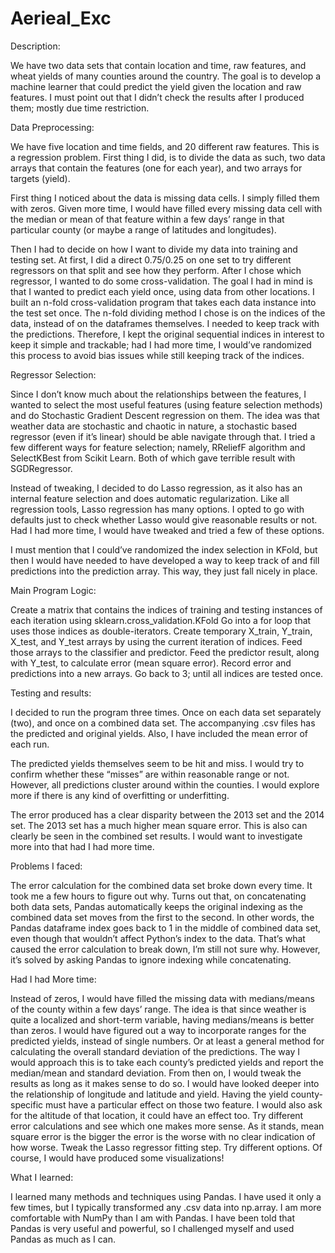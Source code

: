 # Aerieal_Exc

Description:

We have two data sets that contain location and time, raw features, and wheat yields of many counties around the country. The goal is to develop a machine learner that could predict the yield given the location and raw features. I must point out that I didn’t check the results after I produced them; mostly due time restriction. 

Data Preprocessing:

We have five location and time fields, and 20 different raw features. This is a regression problem. First thing I did, is to divide the data as such, two data arrays that contain the features (one for each year), and two arrays for targets (yield). 

First thing I noticed about the data is missing data cells. I simply filled them with zeros. Given more time, I would have filled every missing data cell with the median or mean of that feature within a few days’ range in that particular county (or maybe a range of latitudes and longitudes). 

Then I had to decide on how I want to divide my data into training and testing set. At first, I did a direct 0.75/0.25 on one set to try different regressors on that split and see how they perform. After I chose which regressor, I wanted to do some cross-validation. The goal I had in mind is that I wanted to predict each yield once, using data from other locations. I built an n-fold cross-validation program that takes each data instance into the test set once. The n-fold dividing method I chose is on the indices of the data, instead of on the dataframes themselves.  I needed to keep track with the predictions. Therefore, I kept the original sequential indices in interest to keep it simple and trackable; had I had more time, I would’ve randomized this process to avoid bias issues while still keeping track of the indices.

Regressor Selection:

Since I don’t know much about the relationships between the features, I wanted to select the most useful features (using feature selection methods) and do Stochastic Gradient Descent regression on them. The idea was that weather data are stochastic and chaotic in nature, a stochastic based regressor (even if it’s linear) should be able navigate through that. I tried a few different ways for feature selection; namely, RReliefF algorithm and SelectKBest from Scikit Learn. Both of which gave terrible result with SGDRegressor. 

Instead of tweaking, I decided to do Lasso regression, as it also has an internal feature selection and does automatic regularization. Like all regression tools, Lasso regression has many options. I opted to go with defaults just to check whether Lasso would give reasonable results or not. Had I had more time, I would have tweaked and tried a few of these options.

I must mention that I could’ve randomized the index selection in KFold, but then I would have needed to have developed a way to keep track of and fill predictions into the prediction array. This way, they just fall nicely in place. 


Main Program Logic: 

Create a matrix that contains the indices of training and testing instances of each iteration using sklearn.cross_validation.KFold
Go into a for loop that uses those indices as double-iterators. 
Create temporary X_train, Y_train, X_test, and Y_test arrays by using the current iteration of indices. 
Feed those arrays to the classifier and predictor.
Feed the predictor result, along with Y_test, to calculate error (mean square error). 
Record error and predictions into a new arrays.
Go back to 3; until all indices are tested once. 

Testing and results: 

I decided to run the program three times. Once on each data set separately (two), and once on a combined data set. The accompanying .csv files has the predicted and original yields. Also, I have included the mean error of each run. 

The predicted yields themselves seem to be hit and miss. I would try to confirm whether these “misses” are within reasonable range or not. However, all predictions cluster around within the counties. I would explore more if there is any kind of overfitting or underfitting. 

The error produced has a clear disparity between the 2013 set and the 2014 set. The 2013 set has a much higher mean square error. This is also can clearly be seen in the combined set results. I would want to investigate more into that had I had more time. 

Problems I faced: 

The error calculation for the combined data set broke down every time. It took me a few hours to figure out why. Turns out that, on concatenating both data sets, Pandas automatically keeps the original indexing as the combined data set moves from the first to the second. In other words, the Pandas dataframe index goes back to 1 in the middle of combined data set, even though that wouldn’t affect Python’s index to the data. That’s what caused the error calculation to break down, I’m still not sure why. However, it’s solved by asking Pandas to ignore indexing while concatenating. 

Had I had More time:

Instead of zeros, I would have filled the missing data with medians/means of the county within a few days’ range. The idea is that since weather is quite a localized and short-term variable, having medians/means is better than zeros. 
I would have figured out a way to incorporate ranges for the predicted yields, instead of single numbers. Or at least a general method for calculating the overall standard deviation of the predictions. The way I would approach this is to take each county’s predicted yields and report the median/mean and standard deviation. From then on, I would tweak the results as long as it makes sense to do so. 
I would have looked deeper into the relationship of longitude and latitude and yield. Having the yield county-specific must have a particular effect on those two feature. I would also ask for the altitude of that location, it could have an effect too. 
Try different error calculations and see which one makes more sense. As it stands, mean square error is the bigger the error is the worse with no clear indication of how worse. 
Tweak the Lasso regressor fitting step. Try different options. 
Of course, I would have produced some visualizations! 


What I learned: 

I learned many methods and techniques using Pandas. I have used it only a few times, but I typically transformed any .csv data into np.array. I am more comfortable with NumPy than I am with Pandas. I have been told that Pandas is very useful and powerful, so I challenged myself and used Pandas as much as I can. 
